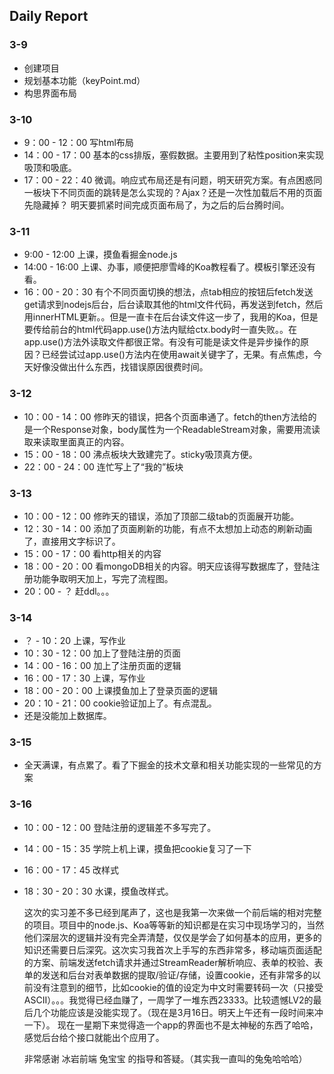 ## Daily Report
### 3-9
- 创建项目
- 规划基本功能（keyPoint.md）
- 构思界面布局

### 3-10
- 9：00 - 12：00 写html布局
- 14：00 - 17：00 基本的css排版，塞假数据。主要用到了粘性position来实现吸顶和吸底。
- 17：00 - 22：40 微调。响应式布局还是有问题，明天研究方案。有点困惑同一板块下不同页面的跳转是怎么实现的？Ajax？还是一次性加载后不用的页面先隐藏掉？
  明天要抓紧时间完成页面布局了，为之后的后台腾时间。

### 3-11
- 9:00 - 12:00 上课，摸鱼看掘金node.js
- 14:00 - 16:00 上课、办事，顺便把廖雪峰的Koa教程看了。模板引擎还没有看。
- 16：00 - 20：30 有个不同页面切换的想法，点tab相应的按钮后fetch发送get请求到nodejs后台，后台读取其他的html文件代码，再发送到fetch，然后用innerHTML更新。。但是一直卡在后台读文件这一步了，我用的Koa，但是要传给前台的html代码app.use()方法内赋给ctx.body时一直失败。。在app.use()方法外读取文件都很正常。有没有可能是读文件是异步操作的原因？已经尝试过app.use()方法内在使用await关键字了，无果。有点焦虑，今天好像没做出什么东西，找错误原因很费时间。

### 3-12
- 10：00 - 14：00 修昨天的错误，把各个页面串通了。fetch的then方法给的是一个Response对象，body属性为一个ReadableStream对象，需要用流读取来读取里面真正的内容。
- 15：00 - 18：00 沸点板块大致建完了。sticky吸顶真方便。
- 22：00 - 24：00 连忙写上了“我的”板块

### 3-13
- 10：00 - 12：00 修昨天的错误，添加了顶部二级tab的页面展开功能。
- 12：30 - 14：00 添加了页面刷新的功能，有点不太想加上动态的刷新动画了，直接用文字标识了。
- 15：00 - 17：00 看http相关的内容
- 18：00 - 20：00 看mongoDB相关的内容。明天应该得写数据库了，登陆注册功能争取明天加上，写完了流程图。
- 20：00 - ？ 赶ddl。。。

### 3-14
- ？ - 10：20 上课，写作业
- 10：30 - 12：00 加上了登陆注册的页面
- 14：00 - 16：00 加上了注册页面的逻辑
- 16：00 - 17：30 上课，写作业
- 18：00 - 20：00 上课摸鱼加上了登录页面的逻辑
- 20：10 - 21：00 cookie验证加上了。有点混乱。
- 还是没能加上数据库。

### 3-15
- 全天满课，有点累了。看了下掘金的技术文章和相关功能实现的一些常见的方案



### 3-16
- 10：00 - 12：00 登陆注册的逻辑差不多写完了。
- 14：00 - 15：35 学院上机上课，摸鱼把cookie复习了一下
- 16：00 - 17：45 改样式
- 18：30 - 20：30 水课，摸鱼改样式。






  这次的实习差不多已经到尾声了，这也是我第一次来做一个前后端的相对完整的项目。项目中的node.js、Koa等等新的知识都是在实习中现场学习的，当然他们深层次的逻辑并没有完全弄清楚，仅仅是学会了如何基本的应用，更多的知识还需要日后深究。这次实习我首次上手写的东西非常多，移动端页面适配的方案、前端发送fetch请求并通过StreamReader解析响应、表单的校验、表单的发送和后台对表单数据的提取/验证/存储，设置cookie，还有非常多的以前没有注意到的细节，比如cookie的值的设定为中文时需要转码一次（只接受ASCII）。。。我觉得已经血赚了，一周学了一堆东西23333。比较遗憾LV2的最后几个功能应该是没能实现了。（现在是3月16日。明天上午还有一段时间来冲一下）。
  现在一星期下来觉得造一个app的界面也不是太神秘的东西了哈哈，感觉后台给个接口就能出个应用了。

  非常感谢  冰岩前端 兔宝宝  的指导和答疑。（其实我一直叫的兔兔哈哈哈）